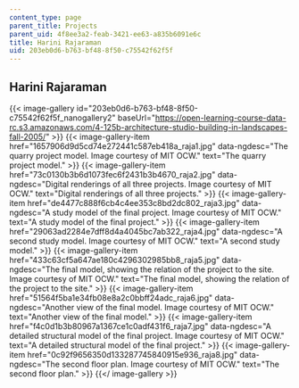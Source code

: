 ```yaml
---
content_type: page
parent_title: Projects
parent_uid: 4f8ee3a2-feab-3421-ee63-a835b6091e6c
title: Harini Rajaraman
uid: 203eb0d6-b763-bf48-8f50-c75542f62f5f
---
```


Harini Rajaraman
----------------
{{< image-gallery id="203eb0d6-b763-bf48-8f50-c75542f62f5f_nanogallery2" baseUrl="https://open-learning-course-data-rc.s3.amazonaws.com/4-125b-architecture-studio-building-in-landscapes-fall-2005/" >}}
{{< image-gallery-item href="1657906d9d5cd74e272441c587eb418a_raja1.jpg" data-ngdesc="The quarry project model. Image courtesy of MIT OCW." text="The quarry project model." >}}
{{< image-gallery-item href="73c0130b3b6d1073fec6f2431b3b4670_raja2.jpg" data-ngdesc="Digital renderings of all three projects. Image courtesy of MIT OCW." text="Digital renderings of all three projects." >}}
{{< image-gallery-item href="de4477c888f6cb4c4ee353c8bd2dc802_raja3.jpg" data-ngdesc="A study model of the final project. Image courtesy of MIT OCW." text="A study model of the final project." >}}
{{< image-gallery-item href="29063ad2284e7dff8d4a4045bc7ab322_raja4.jpg" data-ngdesc="A second study model. Image courtesy of MIT OCW." text="A second study model." >}}
{{< image-gallery-item href="433c63cf5a647ae180c4296302985bb8_raja5.jpg" data-ngdesc="The final model, showing the relation of the project to the site. Image courtesy of MIT OCW." text="The final model, showing the relation of the project to the site." >}}
{{< image-gallery-item href="51564f5ba1e34fb08e8a2c0bbff24adc_raja6.jpg" data-ngdesc="Another view of the final model. Image courtesy of MIT OCW." text="Another view of the final model." >}}
{{< image-gallery-item href="f4c0d1b3b80967a1367ce1c0adf431f6_raja7.jpg" data-ngdesc="A detailed structural model of the final project. Image courtesy of MIT OCW." text="A detailed structural model of the final project." >}}
{{< image-gallery-item href="0c92f9656350d133287745840915e936_raja8.jpg" data-ngdesc="The second floor plan. Image courtesy of MIT OCW." text="The second floor plan." >}}
{{</ image-gallery >}}